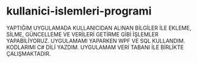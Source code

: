 # kullanici-islemleri-programi
YAPTIĞIM UYGULAMADA KULLANICIDAN ALINAN BİLGİLER İLE EKLEME, SİLME, GÜNCELLEME VE VERİLERİ GETİRME GİBİ İŞLEMLER YAPABİLİYORUZ.
UYGULAMAMI YAPARKEN WPF VE SQL KULLANDIM. KODLARIMI C# DİLİ YAZDIM.
UYGULAMAM VERİ TABANI İLE BİRLİKTE ÇALIŞMAKTADIR.
